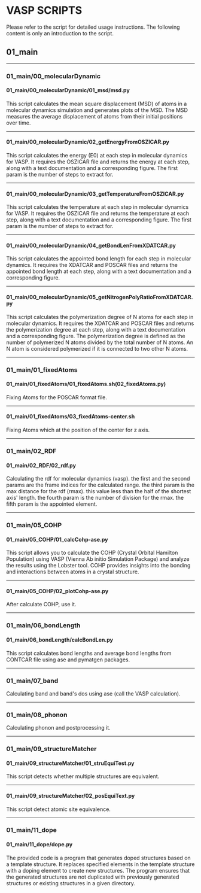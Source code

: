 # VASP SCRIPTS

Please refer to the script for detailed usage instructions. The following content is only an introduction to the script.

## 01_main

---

### 01_main/00_molecularDynamic
#### 01_main/00_molecularDynamic/01_msd/msd.py
This script calculates the mean square displacement (MSD) of atoms in a molecular dynamics simulation and generates plots of the MSD. The MSD measures the average displacement of atoms from their initial positions over time.

---

#### 01_main/00_molecularDynamic/02_getEnergyFromOSZICAR.py
This script calculates the energy (E0) at each step in molecular dynamics for VASP. It requires the OSZICAR file and returns the energy at each step, along with a text documentation and a corresponding figure. The first param is the number of steps to extract for.

---

#### 01_main/00_molecularDynamic/03_getTemperatureFromOSZICAR.py
This script calculates the temperature at each step in molecular dynamics for VASP. It requires the OSZICAR file and returns the temperature at each step, along with a text documentation and a corresponding figure. The first param is the number of steps to extract for.

---

#### 01_main/00_molecularDynamic/04_getBondLenFromXDATCAR.py
This script calculates the appointed bond length for each step in molecular dynamics. It requires the XDATCAR and POSCAR files and returns the appointed bond length at each step, along with a text documentation and a corresponding figure. 

---

#### 01_main/00_molecularDynamic/05_getNitrogenPolyRatioFromXDATCAR.py
This script calculates the polymerization degree of N atoms for each step in molecular dynamics. It requires the XDATCAR and POSCAR files and returns the polymerization degree at each step, along with a text documentation and a corresponding figure. The polymerization degree is defined as the number of polymerized N atoms divided by the total number of N atoms. An N atom is considered polymerized if it is connected to two other N atoms.

---

### 01_main/01_fixedAtoms
#### 01_main/01_fixedAtoms/01_fixedAtoms.sh(02_fixedAtoms.py)
Fixing Atoms for the POSCAR format file.

---

#### 01_main/01_fixedAtoms/03_fixedAtoms-center.sh
Fixing Atoms which at the position of the center for z axis.

---

### 01_main/02_RDF
#### 01_main/02_RDF/02_rdf.py
Calculating the rdf for molecular dynamics (vasp). the first and the second params are the frame indices for the calculated range. the third param is the max distance for the rdf (rmax). this value less than the half of the shortest axis' length. the fourth param is the number of division for the rmax. the fifth param is the appointed element. 

---

### 01_main/05_COHP
#### 01_main/05_COHP/01_calcCohp-ase.py
This script allows you to calculate the COHP (Crystal Orbital Hamilton Population) using VASP (Vienna Ab initio Simulation Package) and analyze the results using the Lobster tool. COHP provides insights into the bonding and interactions between atoms in a crystal structure.

---

#### 01_main/05_COHP/02_plotCohp-ase.py
After calculate COHP, use it.

---

### 01_main/06_bondLength
#### 01_main/06_bondLength/calcBondLen.py
This script calculates bond lengths and average bond lengths from CONTCAR file using ase and pymatgen packages.

---

### 01_main/07_band
Calculating band and band's dos using ase (call the VASP calculation). 

---

### 01_main/08_phonon
Calculating phonon and postprocessing it.

---

### 01_main/09_structureMatcher
#### 01_main/09_structureMatcher/01_struEquiTest.py
This script detects whether multiple structures are equivalent.

---

#### 01_main/09_structureMatcher/02_posEquiText.py
This script detect atomic site equivalence.

---

### 01_main/11_dope
#### 01_main/11_dope/dope.py
The provided code is a program that generates doped structures based on a template structure. It replaces specified elements in the template structure with a doping element to create new structures. The program ensures that the generated structures are not duplicated with previously generated structures or existing structures in a given directory.